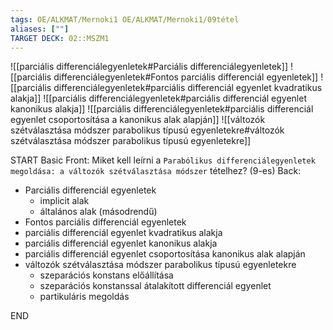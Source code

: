 ```yaml
---
tags: OE/ALKMAT/Mernoki1 OE/ALKMAT/Mernoki1/09tétel
aliases: [""]
TARGET DECK: 02::MSZM1
---
```

![[parciális differenciálegyenletek#Parciális differenciálegyenletek]]
![[parciális differenciálegyenletek#Fontos parciális differenciál egyenletek]]
![[parciális differenciálegyenletek#parciális differenciál egyenlet kvadratikus alakja]]
![[parciális differenciálegyenletek#parciális differenciál egyenlet kanonikus alakja]]
![[parciális differenciálegyenletek#parciális differenciál egyenlet csoportosítása a kanonikus alak alapján]]
![[változók szétválasztása módszer parabolikus típusú egyenletekre#változók szétválasztása módszer parabolikus típusú egyenletekre]]

START
Basic
Front:
Miket kell leírni a `Parabólikus differenciálegyenletek megoldása: a változók szétválasztása módszer` tételhez? (9-es)
Back:
- Parciális differenciál egyenletek
	- implicit alak
	- általános alak (másodrendű)
- Fontos parciális differenciál egyenletek
- parciális differenciál egyenlet kvadratikus alakja
- parciális differenciál egyenlet kanonikus alakja
- parciális differenciál egyenlet csoportosítása kanonikus alak alapján
- változók szétválasztása módszer parabolikus típusú egyenletekre
	- szeparációs konstans előállítása
	- szeparációs konstanssal átalakított differenciál egyenlet
	- partikuláris megoldás
<!--ID: 1687380184069-->
END